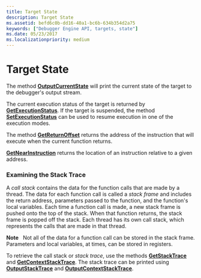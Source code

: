 ```yaml
---
title: Target State
description: Target State
ms.assetid: befd6c0b-dd16-40a1-bc6b-634b354d2a75
keywords: ["Debugger Engine API, targets, state"]
ms.date: 05/23/2017
ms.localizationpriority: medium
---
```


# Target State


The method [**OutputCurrentState**](https://docs.microsoft.com/windows-hardware/drivers/ddi/content/dbgeng/nf-dbgeng-idebugcontrol3-outputcurrentstate) will print the current state of the target to the debugger's output stream.

The current execution status of the target is returned by [**GetExecutionStatus**](https://docs.microsoft.com/windows-hardware/drivers/ddi/content/dbgeng/nf-dbgeng-idebugcontrol3-getexecutionstatus). If the target is suspended, the method [**SetExecutionStatus**](https://docs.microsoft.com/windows-hardware/drivers/ddi/content/dbgeng/nf-dbgeng-idebugcontrol3-setexecutionstatus) can be used to resume execution in one of the execution modes.

The method [**GetReturnOffset**](https://docs.microsoft.com/windows-hardware/drivers/ddi/content/dbgeng/nf-dbgeng-idebugcontrol3-getreturnoffset) returns the address of the instruction that will execute when the current function returns.

[**GetNearInstruction**](https://docs.microsoft.com/windows-hardware/drivers/ddi/content/dbgeng/nf-dbgeng-idebugcontrol3-getnearinstruction) returns the location of an instruction relative to a given address.

### <span id="examining_the_stack_trace"></span><span id="EXAMINING_THE_STACK_TRACE"></span>Examining the Stack Trace

A *call stack* contains the data for the function calls that are made by a thread. The data for each function call is called a *stack frame* and includes the return address, parameters passed to the function, and the function's local variables. Each time a function call is made, a new stack frame is pushed onto the top of the stack. When that function returns, the stack frame is popped off the stack. Each thread has its own call stack, which represents the calls that are made in that thread.

**Note**   Not all of the data for a function call can be stored in the stack frame. Parameters and local variables, at times, can be stored in registers.

 

To retrieve the call stack or *stack trace*, use the methods [**GetStackTrace**](https://docs.microsoft.com/windows-hardware/drivers/ddi/content/dbgeng/nf-dbgeng-idebugcontrol3-getstacktrace) and [**GetContextStackTrace**](https://docs.microsoft.com/windows-hardware/drivers/ddi/content/dbgeng/nf-dbgeng-idebugcontrol4-getcontextstacktrace). The stack trace can be printed using [**OutputStackTrace**](https://docs.microsoft.com/windows-hardware/drivers/ddi/content/dbgeng/nf-dbgeng-idebugcontrol3-outputstacktrace) and [**OutputContextStackTrace**](https://docs.microsoft.com/windows-hardware/drivers/ddi/content/dbgeng/nf-dbgeng-idebugcontrol4-outputcontextstacktrace).

 

 





